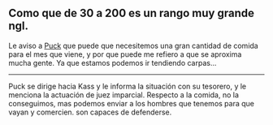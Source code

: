 Como que de 30 a 200 es un rango muy grande ngl.
---

Le aviso a [Puck](../../Varso/Puck/Puck.md) que puede que necesitemos una gran cantidad de comida para el mes que viene, y por que puede me refiero a que se aproxima mucha gente. Ya que estamos podemos ir tendiendo carpas...


---

Puck se dirige hacia Kass y le informa la situación con su tesorero, y le menciona la actuación de juez imparcial.
Respecto a la comida, no la conseguimos, mas podemos enviar a los hombres que tenemos para que vayan y comercien. son capaces de defenderse. 